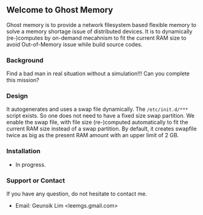 ## Welcome to Ghost Memory

Ghost memory is to provide a network filesystem based flexible memory to solve a memory shortage issue of distributed devices. It is to dynamically (re-)computes by on-demand mecahnism to fit the current RAM size to avoid Out-of-Memory issue while build source codes.



### Background

Find a bad man in real situation without a simulation!!! Can you complete this mission?

### Design

It autogenerates and uses a swap file dynamically. The `/etc/init.d/***` script exists. So one does not need to have a fixed size swap partition. We enable the swap file, with file size (re-)computed automatically to fit the current RAM size instead of a swap partition.
By default, it creates swapfile twice as big as the present RAM amount with an upper limit of 2 GB.

### Installation
* In progress.


### Support or Contact

If you have any question, do not hesitate to contact me.
* Email: Geunsik Lim <leemgs.gmail.com> 
